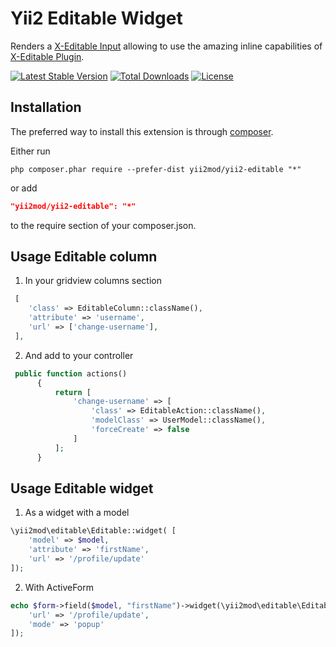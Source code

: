 Yii2 Editable Widget
=====================

Renders a [X-Editable Input](http://vitalets.github.io/x-editable/index.html) allowing to use the amazing inline capabilities of [X-Editable Plugin](http://vitalets.github.io/x-editable/index.html). 

[![Latest Stable Version](https://poser.pugx.org/yii2mod/yii2-editable/v/stable)](https://packagist.org/packages/yii2mod/yii2-editable) [![Total Downloads](https://poser.pugx.org/yii2mod/yii2-editable/downloads)](https://packagist.org/packages/yii2mod/yii2-editable) [![License](https://poser.pugx.org/yii2mod/yii2-editable/license)](https://packagist.org/packages/yii2mod/yii2-editable)

Installation
------------

The preferred way to install this extension is through [composer](http://getcomposer.org/download/).

Either run

```
php composer.phar require --prefer-dist yii2mod/yii2-editable "*"
```

or add

```json
"yii2mod/yii2-editable": "*"
```

to the require section of your composer.json.


Usage Editable column
---------------------------------------
1) In your gridview columns section
```php
 [
    'class' => EditableColumn::className(),
    'attribute' => 'username',
    'url' => ['change-username'],
 ],
```
2) And add to your controller
```php
 public function actions()
      {
          return [
              'change-username' => [
                  'class' => EditableAction::className(),
                  'modelClass' => UserModel::className(),
                  'forceCreate' => false
              ]
          ];
      }
```
Usage Editable widget
---------------------------------

1) As a widget with a model

```php
\yii2mod\editable\Editable::widget( [
    'model' => $model,
    'attribute' => 'firstName',
    'url' => '/profile/update'
]);
```

2) With ActiveForm

```php
echo $form->field($model, "firstName")->widget(\yii2mod\editable\Editable::className(), [
    'url' => '/profile/update',
    'mode' => 'popup'
]);

```

